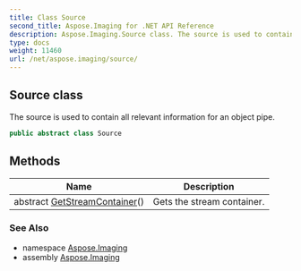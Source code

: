 ```yaml
---
title: Class Source
second_title: Aspose.Imaging for .NET API Reference
description: Aspose.Imaging.Source class. The source is used to contain all relevant information for an object pipe
type: docs
weight: 11460
url: /net/aspose.imaging/source/
---
```

## Source class

The source is used to contain all relevant information for an object pipe.

```csharp
public abstract class Source
```

## Methods

| Name | Description |
| --- | --- |
| abstract [GetStreamContainer](../../aspose.imaging/source/getstreamcontainer/)() | Gets the stream container. |

### See Also

* namespace [Aspose.Imaging](../../aspose.imaging/)
* assembly [Aspose.Imaging](../../)


